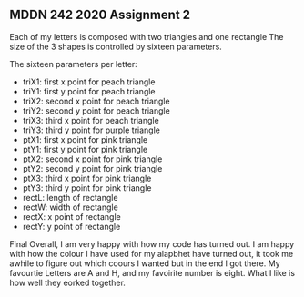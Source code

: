 ## MDDN 242 2020 Assignment 2


Each of my letters is composed with two triangles and one rectangle The size of the 3 shapes is controlled by sixteen parameters.

The sixteen parameters per letter:
  * triX1: first x point for peach triangle
  * triY1: first y point for peach triangle
  * triX2: second x point for peach triangle
  * triY2: second y point for peach triangle
  * triX3: third x point for peach triangle
  * triY3: third y point for purple triangle
  * ptX1: first x point for pink triangle
  * ptY1: first y point for pink triangle
  * ptX2: second x point for pink triangle
  * ptY2: second y point for pink triangle
  * ptX3: third x point for pink triangle
  * ptY3: third y point for pink triangle
  * rectL: length of rectangle
  * rectW: width of rectangle
  * rectX: x point of rectangle
  * rectY: y point of rectangle


Final
Overall, I am very happy with how my code has turned out. I am happy with how the colour I have used for my alapbhet have turned out, it took me awhile to figure out which coours I wanted but in the end I got there. My favourtie Letters are A and H, and my favoirite number is eight. What I like is how well they eorked together. 